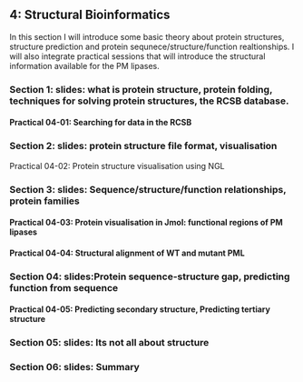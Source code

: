 
## 4: Structural Bioinformatics
In this section I will introduce some basic theory about protein structures, structure prediction and protein sequnece/structure/function
realtionships. I will also integrate practical sessions that will introduce the structural information available for the PM lipases.

### Section 1: slides: what is protein structure, protein folding, techniques for solving protein structures, the RCSB database.
  #### Practical 04-01: Searching for data in the RCSB

### Section 2: slides: protein structure file format, visualisation
  Practical 04-02: Protein structure visualisation using NGL

### Section 3: slides: Sequence/structure/function relationships, protein families
  #### Practical 04-03: Protein visualisation in Jmol: functional regions of PM lipases
  #### Practical 04-04: Structural alignment of WT and mutant PML

### Section 04: slides:Protein sequence-structure gap, predicting function from sequence
  #### Practical 04-05: Predicting secondary structure, Predicting tertiary structure

### Section 05: slides: Its not all about structure
### Section 06: slides: Summary
